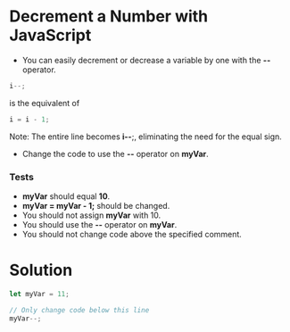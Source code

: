 # Decrement a Number with JavaScript

- You can easily decrement or decrease a variable by one with the **--** operator.

```js
i--;
```

is the equivalent of

```js
i = i - 1;
```

Note: The entire line becomes **i--**;, eliminating the need for the equal sign.

- Change the code to use the **--** operator on **myVar**.

### Tests
- **myVar** should equal **10**.
- **myVar = myVar - 1;** should be changed.
- You should not assign **myVar** with 10.
- You should use the **--** operator on **myVar**.
- You should not change code above the specified comment.

# Solution

```js
let myVar = 11;

// Only change code below this line
myVar--;
```